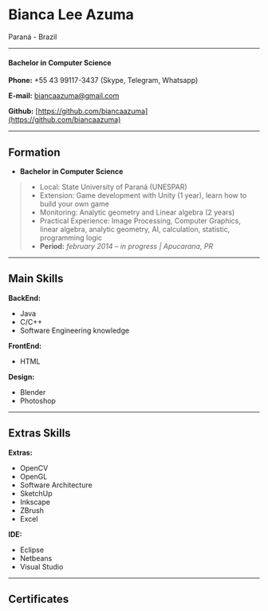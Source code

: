 # Bianca Lee Azuma
Paraná - Brazil

---

#### Bachelor in Computer Science

**Phone:** +55 43 99117-3437 (Skype, Telegram, Whatsapp)

**E-mail:** biancaazuma@gmail.com

**Github:** [https://github.com/biancaazuma](https://github.com/biancaazuma)

---

## Formation

* **Bachelor in Computer Science**
> * Local: State University of Paraná (UNESPAR)
> * Extension: Game development with Unity (1 year), learn how to build your own game
> * Monitoring: Analytic geometry and Linear algebra (2 years)
> * Practical Experience: Image Processing, Computer Graphics, linear algebra, analytic geometry, AI, calculation, statistic, programming logic
> * **Period:** *february 2014 – in progress | Apucarana, PR*

---

## Main Skills

**BackEnd:**
* Java
* C/C++
* Software Engineering knowledge

**FrontEnd:**
* HTML

**Design:**
* Blender
* Photoshop

---

## Extras Skills

**Extras:**
* OpenCV
* OpenGL
* Software Architecture
* SketchUp
* Inkscape
* ZBrush
* Excel

**IDE:**
* Eclipse
* Netbeans
* Visual Studio

---

## Certificates
